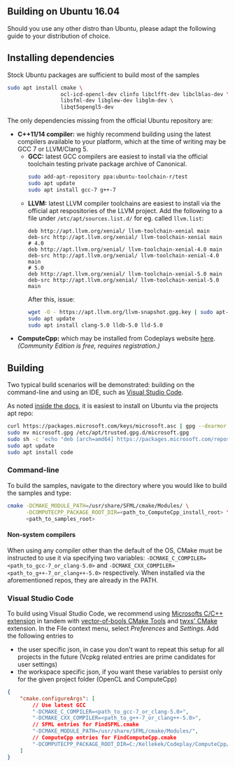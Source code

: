Building on Ubuntu 16.04
---------------

Should you use any other distro than Ubuntu, please adapt the following guide to your distribution of choice.

## Installing dependencies

Stock Ubuntu packages are sufficient to build most of the samples

```bash
sudo apt install cmake \
                 ocl-icd-opencl-dev clinfo libclfft-dev libclblas-dev \
                 libsfml-dev libglew-dev libglm-dev \
                 libqt5opengl5-dev
```

The only dependencies missing from the official Ubuntu repository are:

* **C++11/14 compiler:** we highly recommend building using the latest compilers available to your platform, which at the time of writing may be GCC 7 or LLVM/Clang 5.
    * **GCC:** latest GCC compilers are easiest to install via the official toolchain testing private package archive of Canonical.
        ```bash
        sudo add-apt-repository ppa:ubuntu-toolchain-r/test
        sudo apt update
        sudo apt install gcc-7 g++-7
        ```
    * **LLVM:** latest LLVM compiler toolchains are easiest to install via the official apt respositories of the LLVM project. Add the following to a file under `/etc/apt/sources.list.d/` for eg. called `llvm.list`:
        ```
        deb http://apt.llvm.org/xenial/ llvm-toolchain-xenial main
        deb-src http://apt.llvm.org/xenial/ llvm-toolchain-xenial main
        # 4.0
        deb http://apt.llvm.org/xenial/ llvm-toolchain-xenial-4.0 main
        deb-src http://apt.llvm.org/xenial/ llvm-toolchain-xenial-4.0 main
        # 5.0
        deb http://apt.llvm.org/xenial/ llvm-toolchain-xenial-5.0 main
        deb-src http://apt.llvm.org/xenial/ llvm-toolchain-xenial-5.0 main
        ```
        After this, issue:
        ```bash
        wget -O - https://apt.llvm.org/llvm-snapshot.gpg.key | sudo apt-key add -
        sudo apt update
        sudo apt install clang-5.0 lldb-5.0 lld-5.0
        ```
* **ComputeCpp:** which may be installed from Codeplays website [here](https://www.codeplay.com/products/computesuite/computecpp). _(Community Edition is free, requires registration.)_

## Building

Two typical build scenarios will be demonstrated: building on the command-line and using an IDE, such as [Visual Studio Code](https://code.visualstudio.com/).

As noted [inside the docs](https://code.visualstudio.com/docs/setup/linux), it is easiest to install on Ubuntu via the projects apt repo:

```bash
curl https://packages.microsoft.com/keys/microsoft.asc | gpg --dearmor > microsoft.gpg
sudo mv microsoft.gpg /etc/apt/trusted.gpg.d/microsoft.gpg
sudo sh -c 'echo "deb [arch=amd64] https://packages.microsoft.com/repos/vscode stable main" > /etc/apt/sources.list.d/vscode.list'
sudo apt update
sudo apt install code
```

### Command-line

To build the samples, navigate to the directory where you would like to build the samples and type:

```bash
cmake -DCMAKE_MODULE_PATH=/usr/share/SFML/cmake/Modules/ \
      -DCOMPUTECPP_PACKAGE_ROOT_DIR=<path_to_ComputeCpp_install_root> \
      <path_to_samples_root>
```

#### Non-system compilers

When using any compiler other than the default of the OS, CMake must be instructed to use it via specifying two variables: `-DCMAKE_C_COMPILER=<path_to_gcc-7_or_clang-5.0>` and `-DCMAKE_CXX_COMPILER=<path_to_g++-7_or_clang++-5.0>` respectively. When installed via the aforementioned repos, they are already in the PATH.

### Visual Studio Code

To build using Visual Studio Code, we recommend using [Microsofts C/C++ extension](https://marketplace.visualstudio.com/items?itemName=ms-vscode.cpptools) in tandem with [vector-of-bools CMake Tools](https://marketplace.visualstudio.com/items?itemName=vector-of-bool.cmake-tools) and [twxs' CMake](https://marketplace.visualstudio.com/items?itemName=twxs.cmake) extension. In the File context menu, select _Preferences_ and _Settings_. Add the following entries to

* the user specific json, in case you don't want to repeat this setup for all projects in the future (Vcpkg related entries are prime candidates for user settings)
* the workspace specific json, if you want these variables to persist only for the given project folder (OpenCL and ComputeCpp)

```json
{
    "cmake.configureArgs": [
        // Use latest GCC
        "-DCMAKE_C_COMPILER=<path_to_gcc-7_or_clang-5.0>",
        "-DCMAKE_CXX_COMPILER=<path_to_g++-7_or_clang++-5.0>",
        // SFML entries for FindSFML.cmake
        "-DCMAKE_MODULE_PATH=/usr/share/SFML/cmake/Modules/",
        // ComputeCpp entries for FindComputeCpp.cmake
        "-DCOMPUTECPP_PACKAGE_ROOT_DIR=C:/Kellekek/Codeplay/ComputeCpp/0.3.3"
    ]
}
```